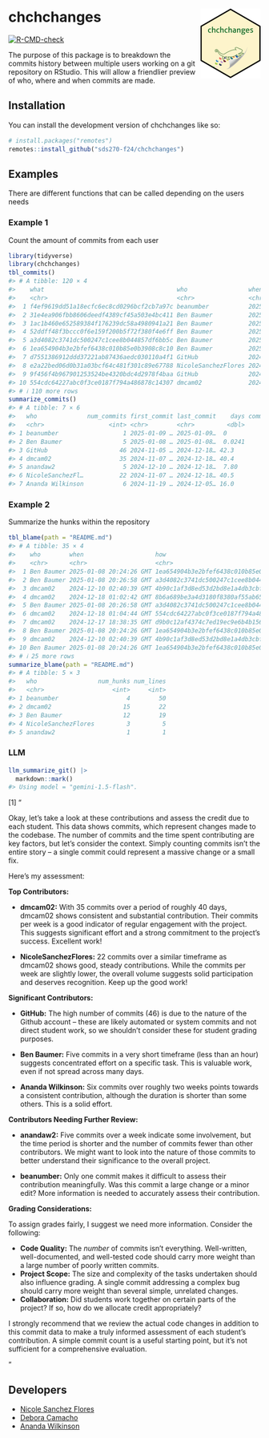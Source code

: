
<!-- README.md is generated from README.Rmd. Please edit that file -->

# chchchanges <img src="man/figures/logo.png" align="right" height="139" alt="" />

<!-- badges: start -->

[![R-CMD-check](https://github.com/beanumber/chchchanges/actions/workflows/R-CMD-check.yaml/badge.svg)](https://github.com/beanumber/chchchanges/actions/workflows/R-CMD-check.yaml)
<!-- badges: end -->

The purpose of this package is to breakdown the commits history between
multiple users working on a git repository on RStudio. This will allow a
friendlier preview of who, where and when commits are made.

## Installation

You can install the development version of chchchanges like so:

``` r
# install.packages("remotes")
remotes::install_github("sds270-f24/chchchanges")
```

## Examples

There are different functions that can be called depending on the users
needs

### Example 1

Count the amount of commits from each user

``` r
library(tidyverse)
library(chchchanges)
tbl_commits()
#> # A tibble: 120 × 4
#>    what                                     who                 when       why  
#>    <chr>                                    <chr>               <chr>      <chr>
#>  1 f4ef9619dd51a18ecfc6ec8cd0296bcf2cb7a97c beanumber           2025-01-0… "tid…
#>  2 31e4ea906fbb8606deedf4389cf45a503e4bc411 Ben Baumer          2025-01-0… "pas…
#>  3 1ac1b460e652589384f176239dc58a4980941a21 Ben Baumer          2025-01-0… "onl…
#>  4 52ddff48f3bccc0f6e159f200b5f72f380f4e6ff Ben Baumer          2025-01-0… "rem…
#>  5 a3d4082c3741dc500247c1cee8b044857df6bb5c Ben Baumer          2025-01-0… "add…
#>  6 1ea654904b3e2bfef6438c010b85e0b3908c8c10 Ben Baumer          2025-01-0… "mad…
#>  7 d7551386912ddd37221ab87436aedc030110a4f1 GitHub              2024-12-1… "Mer…
#>  8 e2a22bed06d0b31a03bcf64c481f301c89e67788 NicoleSanchezFlores 2024-12-1… "cha…
#>  9 9f456f4b967901253524be4320bdc4d2978f4baa GitHub              2024-12-1… "Mer…
#> 10 554cdc64227abc0f3ce0187f794a486878c14307 dmcam02             2024-12-1… "bad…
#> # ℹ 110 more rows
summarize_commits()
#> # A tibble: 7 × 6
#>   who              num_commits first_commit last_commit    days commits_per_week
#>   <chr>                  <int> <chr>        <chr>         <dbl>            <dbl>
#> 1 beanumber                  1 2025-01-09 … 2025-01-09…  0                Inf   
#> 2 Ben Baumer                 5 2025-01-08 … 2025-01-08…  0.0241          1451.  
#> 3 GitHub                    46 2024-11-05 … 2024-12-18… 42.3                7.61
#> 4 dmcam02                   35 2024-11-07 … 2024-12-18… 40.4                6.07
#> 5 anandaw2                   5 2024-12-10 … 2024-12-18…  7.80               4.49
#> 6 NicoleSanchezFl…          22 2024-11-07 … 2024-12-18… 40.5                3.80
#> 7 Ananda Wilkinson           6 2024-11-19 … 2024-12-05… 16.0                2.62
```

### Example 2

Summarize the hunks within the repository

``` r
tbl_blame(path = "README.md")
#> # A tibble: 35 × 4
#>    who        when                    how                                  lines
#>    <chr>      <chr>                   <chr>                                <int>
#>  1 Ben Baumer 2025-01-08 20:24:26 GMT 1ea654904b3e2bfef6438c010b85e0b3908…     3
#>  2 Ben Baumer 2025-01-08 20:26:58 GMT a3d4082c3741dc500247c1cee8b044857df…     1
#>  3 dmcam02    2024-12-10 02:40:39 GMT 4b90c1af3d8ed53d2bd8e1a4db3cbf4480f…     1
#>  4 dmcam02    2024-12-18 01:02:42 GMT 8b6a689be3a4d3180f8380af55ab65c8dfe…     1
#>  5 Ben Baumer 2025-01-08 20:26:58 GMT a3d4082c3741dc500247c1cee8b044857df…     2
#>  6 dmcam02    2024-12-18 01:04:44 GMT 554cdc64227abc0f3ce0187f794a486878c…     1
#>  7 dmcam02    2024-12-17 18:38:35 GMT d9b0c12af4374c7ed19ec9e6b4b1564f490…     1
#>  8 Ben Baumer 2025-01-08 20:24:26 GMT 1ea654904b3e2bfef6438c010b85e0b3908…     3
#>  9 dmcam02    2024-12-10 02:40:39 GMT 4b90c1af3d8ed53d2bd8e1a4db3cbf4480f…     1
#> 10 Ben Baumer 2025-01-08 20:24:26 GMT 1ea654904b3e2bfef6438c010b85e0b3908…     1
#> # ℹ 25 more rows
summarize_blame(path = "README.md")
#> # A tibble: 5 × 3
#>   who                 num_hunks num_lines
#>   <chr>                   <int>     <int>
#> 1 beanumber                   4        50
#> 2 dmcam02                    15        22
#> 3 Ben Baumer                 12        19
#> 4 NicoleSanchezFlores         3         5
#> 5 anandaw2                    1         1
```

### LLM

``` r
llm_summarize_git() |>
  markdown::mark()
#> Using model = "gemini-1.5-flash".
```

\[1\] “
<p>
Okay, let’s take a look at these contributions and assess the credit due
to each student. This data shows commits, which represent changes made
to the codebase. The number of commits and the time spent contributing
are key factors, but let’s consider the context. Simply counting commits
isn’t the entire story – a single commit could represent a massive
change or a small fix.
</p>
<p>
Here’s my assessment:
</p>
<p>
<strong>Top Contributors:</strong>
</p>
<ul>
<li>
<p>
<strong>dmcam02:</strong> With 35 commits over a period of roughly 40
days, dmcam02 shows consistent and substantial contribution. Their
commits per week is a good indicator of regular engagement with the
project. This suggests significant effort and a strong commitment to the
project’s success. Excellent work!
</p>
</li>
<li>
<p>
<strong>NicoleSanchezFlores:</strong> 22 commits over a similar
timeframe as dmcam02 shows good, steady contributions. While the commits
per week are slightly lower, the overall volume suggests solid
participation and deserves recognition. Keep up the good work!
</p>
</li>
</ul>
<p>
<strong>Significant Contributors:</strong>
</p>
<ul>
<li>
<p>
<strong>GitHub:</strong> The high number of commits (46) is due to the
nature of the Github account – these are likely automated or system
commits and not direct student work, so we shouldn’t consider these for
student grading purposes.
</p>
</li>
<li>
<p>
<strong>Ben Baumer:</strong> Five commits in a very short timeframe
(less than an hour) suggests concentrated effort on a specific task.
This is valuable work, even if not spread across many days.
</p>
</li>
<li>
<p>
<strong>Ananda Wilkinson:</strong> Six commits over roughly two weeks
points towards a consistent contribution, although the duration is
shorter than some others. This is a solid effort.
</p>
</li>
</ul>
<p>
<strong>Contributors Needing Further Review:</strong>
</p>
<ul>
<li>
<p>
<strong>anandaw2:</strong> Five commits over a week indicate some
involvement, but the time period is shorter and the number of commits
fewer than other contributors. We might want to look into the nature of
those commits to better understand their significance to the overall
project.
</p>
</li>
<li>
<p>
<strong>beanumber:</strong> Only one commit makes it difficult to assess
their contribution meaningfully. Was this commit a large change or a
minor edit? More information is needed to accurately assess their
contribution.
</p>
</li>
</ul>
<p>
<strong>Grading Considerations:</strong>
</p>
<p>
To assign grades fairly, I suggest we need more information. Consider
the following:
</p>
<ul>
<li>
<strong>Code Quality:</strong> The <em>number</em> of commits isn’t
everything. Well-written, well-documented, and well-tested code should
carry more weight than a large number of poorly written commits.
</li>
<li>
<strong>Project Scope:</strong> The size and complexity of the tasks
undertaken should also influence grading. A single commit addressing a
complex bug should carry more weight than several simple, unrelated
changes.
</li>
<li>
<strong>Collaboration:</strong> Did students work together on certain
parts of the project? If so, how do we allocate credit appropriately?
</li>
</ul>
<p>
I strongly recommend that we review the actual code changes in addition
to this commit data to make a truly informed assessment of each
student’s contribution. A simple commit count is a useful starting
point, but it’s not sufficient for a comprehensive evaluation.
</p>

”

## Developers

- [Nicole Sanchez Flores](https://github.com/NicoleSanchezFlores)
- [Debora Camacho](https://github.com/dmcam02)
- [Ananda Wilkinson](https://github.com/anandaw2)
